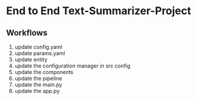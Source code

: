 # End to End Text-Summarizer-Project 

## Workflows 

1. update config.yaml
2. update params.yaml
3. update entity
4. update the configuration manager in src config
5. update the components
6. update the pipeline
7. update the main.py
8. update the app.py